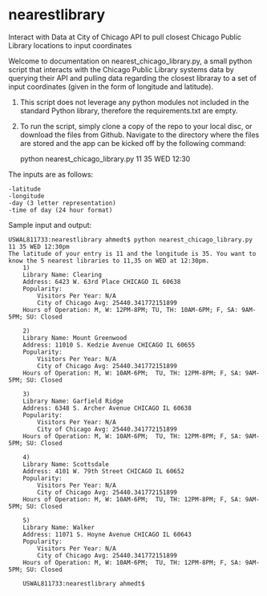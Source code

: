 # nearestlibrary
Interact with Data at City of Chicago API to pull closest Chicago Public Library locations to input coordinates


Welcome to documentation on nearest_chicago_library.py, a small python script that interacts with the Chicago Public Library systems data by querying their API and pulling data regarding the closest libraray to a set of input coordinates (given in the form of longitude and latitude).

1) This script does not leverage any python modules not included in the standard Python library, therefore the requirements.txt are empty.

2) To run the script, simply clone a copy of the repo to your local disc, or download the files from Github. Navigate to the directory where the files are stored and the app can be kicked off by the following command:

	python nearest_chicago_library.py 11 35 WED 12:30

The inputs are as follows:

	-latitude
	-longitude
	-day (3 letter representation)
	-time of day (24 hour format)	

Sample input and output: 

	USWAL811733:nearestlibrary ahmedt$ python nearest_chicago_library.py 11 35 WED 12:30pm
	The latitude of your entry is 11 and the longitude is 35. You want to know the 5 nearest libraries to 11,35 on WED at 12:30pm.
		1)
		Library Name: Clearing
		Address: 6423 W. 63rd Place CHICAGO IL 60638
		Popularity: 
			Visitors Per Year: N/A
			City of Chicago Avg: 25440.341772151899 
		Hours of Operation: M, W: 12PM-8PM; TU, TH: 10AM-6PM; F, SA: 9AM-5PM; SU: Closed
		
		2)
		Library Name: Mount Greenwood
		Address: 11010 S. Kedzie Avenue CHICAGO IL 60655
		Popularity: 
			Visitors Per Year: N/A
			City of Chicago Avg: 25440.341772151899 
		Hours of Operation: M, W: 10AM-6PM;  TU, TH: 12PM-8PM; F, SA: 9AM-5PM; SU: Closed
		
		3)
		Library Name: Garfield Ridge
		Address: 6348 S. Archer Avenue CHICAGO IL 60638
		Popularity: 
			Visitors Per Year: N/A
			City of Chicago Avg: 25440.341772151899 
		Hours of Operation: M, W: 10AM-6PM;  TU, TH: 12PM-8PM; F, SA: 9AM-5PM; SU: Closed
		
		4)
		Library Name: Scottsdale
		Address: 4101 W. 79th Street CHICAGO IL 60652
		Popularity: 
			Visitors Per Year: N/A
			City of Chicago Avg: 25440.341772151899 
		Hours of Operation: M, W: 10AM-6PM;  TU, TH: 12PM-8PM; F, SA: 9AM-5PM; SU: Closed
		
		5)
		Library Name: Walker
		Address: 11071 S. Hoyne Avenue CHICAGO IL 60643
		Popularity: 
			Visitors Per Year: N/A
			City of Chicago Avg: 25440.341772151899 
		Hours of Operation: M, W: 10AM-6PM;  TU, TH: 12PM-8PM; F, SA: 9AM-5PM; SU: Closed
		
		USWAL811733:nearestlibrary ahmedt$		
